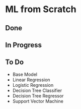 # ML from Scratch

## Done

## In Progress

## To Do
* Base Model
* Linear Regression
* Logistic Regression
* Decision Tree Classifier
* Decision Tree Regressor
* Support Vector Machine
